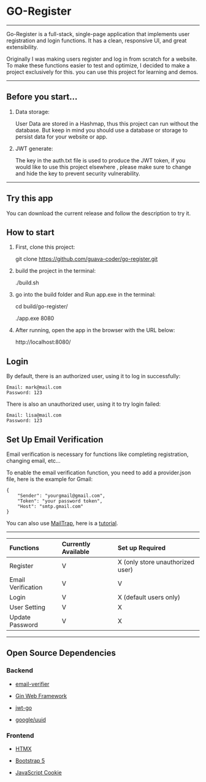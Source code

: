 # GO-Register

 ---
Go-Register is a full-stack, single-page application that implements user registration and login functions.
It has a clean, responsive UI, and great extensibility.

Originally I was making users register and log in from scratch for a website.
To make these functions easier to test and optimize, I decided to make a project exclusively for this. you can use this project for learning and demos.
 
 ---
## Before you start...
 1. Data storage:
    
    User Data are stored in a Hashmap, thus this project can run without the database.
    But keep in mind you should use a database or storage to persist data for your website or app. 
 
 3. JWT generate:
    
    The key in the auth.txt file is used to produce the JWT token, if you would like to use this project elsewhere
    , please make sure to change and hide the key to prevent security vulnerability.
    
 ---
## Try this app

You can download the current release and follow the description to try it.
 
## How to start
 
 1. First, clone this project:
    
    git clone https://github.com/guava-coder/go-register.git

 2. build the project in the terminal:
    
    ./build.sh

 3. go into the build folder and Run app.exe in the terminal:

    cd build/go-register/

    ./app.exe 8080

 4. After running, open the app in the browser with the URL below:

    http://localhost:8080/

## Login
 By default, there is an authorized user, using it to log in successfully:
 
    Email: mark@mail.com
    Password: 123

 There is also an unauthorized user, using it to try login failed:

    Email: lisa@mail.com
    Password: 123

## Set Up Email Verification
 Email verification is necessary for functions like completing registration, changing email, etc...

 To enable the email verification function, you need to add a provider.json file, here is the example for Gmail:

    {
        "Sender": "yourgmail@gmail.com",
        "Token": "your password token",
        "Host": "smtp.gmail.com"
    }

 You can also use [MailTrap](https://mailtrap.io/), here is a [tutorial](https://mailtrap.io/blog/golang-send-email/).
 
 ---

|Functions|Currently Available|Set up Required|
|:-|:-|:-|
|Register|V|X (only store unauthorized user)|
|Email Verification|V|V|
|Login|V|X (default users only)|
|User Setting|V|X|
|Update Password|V|X|
 
 --- 
 ## Open Source Dependencies

 ### Backend

 * [email-verifier](https://github.com/AfterShip/email-verifier)

 * [Gin Web Framework](https://github.com/gin-gonic/gin)

 * [jwt-go](https://github.com/golang-jwt/jwt)

 * [google/uuid](https://github.com/google/uuid)

 ### Frontend

 * [HTMX](https://github.com/bigskysoftware/htmx)

 * [Bootstrap 5](https://github.com/twbs/bootstrap)

 * [JavaScript Cookie](https://github.com/js-cookie/js-cookie)
